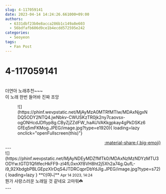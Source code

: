 ```yaml
---
slug: 4-117059141
date: 2023-04-14 14:24:26.661000+09:00
authors:
  - 6331dbf23b0e8acca286b1c149a8e603
  - 56bdfafb606d9ce1b4ecdd572595e242
categories:
  - Seoyeon
tags:
  - Fan Post
---
```


# 4-117059141

<div class="post-container" markdown="1">
<div class="content-container md-sidebar__scrollwrap" markdown="1">

<br>더연아 노래추천~~~<br>이 노래 한번 들어바 진짜 조앙
<figure markdown="1">
![](https://phinf.wevpstatic.net/MjAyMzA0MTRfMTIw/MDAxNjgxNDQ5ODY2NTQ4.jwNbkv-CWUSKzTR0jk2ny7caovsx-ogONHcdJDflyp8g.CByZjZZdFW_haAUVAKkgpkay4gPkDSKz6GfEq5mFKMog.JPEG/image.jpg?type=e1920){ loading=lazy onclick="openFullscreen(this)"}
</figure>


</div>
</div>

<div style="text-align: right;" markdown="1">
<a href="https://weverse.io/fromis9/fanpost/4-117059141" style="text-align: right;">:material-share:{.big-emoji}</a>
</div>
---

<div class="comments-container md-sidebar__scrollwrap" markdown="1">
<div class="comment" markdown="1">
<div class='id-container' markdown="1">
![](https://phinf.wevpstatic.net/MjAyNDEyMDZfMTk0/MDAxNzMzNDYzMTU3ODYw.tGTD1QfitfecHkFF9-zI4fL0xnXf8VH8ht2j5Xh2a74g.QufL-i9_92XbdgbPBLGEpzXIrDqS4JTDRCqprDbYdJIg.JPEG/image.jpg?type=s72){ loading=lazy }
**<span class="artist">더여니</span>** <small>Apr 14 2023, 14:24</small><br>
</div>
<div class='comment-body' markdown="1">
뭔가 사랑스러운 노래일 것 같네요 고마워☘️
</div>
</div>
</div>
---
